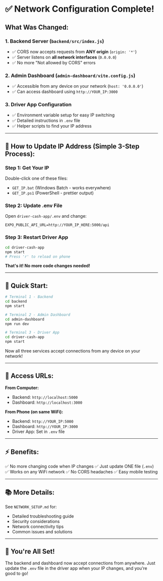 # ✅ Network Configuration Complete!

## What Was Changed:

### 1. **Backend Server** (`backend/src/index.js`)
- ✅ CORS now accepts requests from **ANY origin** (`origin: '*'`)
- ✅ Server listens on **all network interfaces** (`0.0.0.0`)
- ✅ No more "Not allowed by CORS" errors

### 2. **Admin Dashboard** (`admin-dashboard/vite.config.js`)
- ✅ Accessible from any device on your network (`host: '0.0.0.0'`)
- ✅ Can access dashboard using `http://YOUR_IP:3000`

### 3. **Driver App Configuration**
- ✅ Environment variable setup for easy IP switching
- ✅ Detailed instructions in `.env` file
- ✅ Helper scripts to find your IP address

---

## 🎯 How to Update IP Address (Simple 3-Step Process):

### Step 1: Get Your IP
Double-click one of these files:
- `GET_IP.bat` (Windows Batch - works everywhere)
- `GET_IP.ps1` (PowerShell - prettier output)

### Step 2: Update .env File
Open `driver-cash-app/.env` and change:
```
EXPO_PUBLIC_API_URL=http://YOUR_IP_HERE:5000/api
```

### Step 3: Restart Driver App
```bash
cd driver-cash-app
npm start
# Press 'r' to reload on phone
```

**That's it! No more code changes needed!**

---

## 🚀 Quick Start:

```bash
# Terminal 1 - Backend
cd backend
npm start

# Terminal 2 - Admin Dashboard  
cd admin-dashboard
npm run dev

# Terminal 3 - Driver App
cd driver-cash-app
npm start
```

Now all three services accept connections from any device on your network!

---

## 📱 Access URLs:

**From Computer:**
- Backend: `http://localhost:5000`
- Dashboard: `http://localhost:3000`

**From Phone (on same WiFi):**
- Backend: `http://YOUR_IP:5000`
- Dashboard: `http://YOUR_IP:3000`
- Driver App: Set in `.env` file

---

## ⚡ Benefits:

✅ No more changing code when IP changes
✅ Just update ONE file (`.env`)
✅ Works on any WiFi network
✅ No CORS headaches
✅ Easy mobile testing

---

## 📚 More Details:

See `NETWORK_SETUP.md` for:
- Detailed troubleshooting guide
- Security considerations
- Network connectivity tips
- Common issues and solutions

---

## 🎉 You're All Set!

The backend and dashboard now accept connections from anywhere. Just update the `.env` file in the driver app when your IP changes, and you're good to go!
